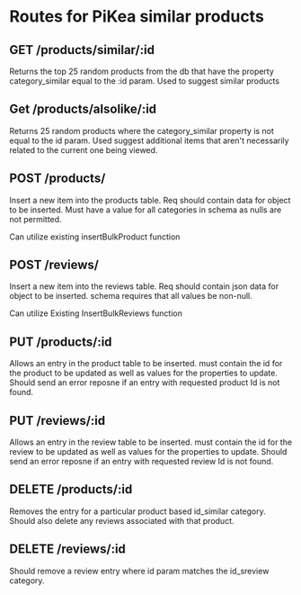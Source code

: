# Routes for PiKea similar products

## GET /products/similar/:id

Returns the top 25 random products from the db that have
the property category_similar equal to the :id param. Used to suggest similar products

## Get /products/alsolike/:id

Returns 25 random products where the category_similar property is not equal to the id param. Used suggest additional items that aren't necessarily related to the current one being viewed.

## POST /products/
Insert a new item into the products table. Req should contain data for object to be inserted. Must have a value for all categories in schema as nulls are not permitted.

Can utilize existing insertBulkProduct function

## POST /reviews/
Insert a new item into the reviews table. Req should contain json data for object to be inserted. schema requires that all values be non-null.

Can utilize Existing InsertBulkReviews function

## PUT /products/:id
Allows an entry in the product table to be inserted. must contain the id for the product to be updated as well as values for the properties to update. Should send an error reposne if an entry with requested product Id is not found.

## PUT /reviews/:id
Allows an entry in the review table to be inserted. must contain the id for the review to be updated as well as values for the properties to update. Should send an error reposne if an entry with requested review Id is not found.

## DELETE /products/:id
Removes the entry for a particular product based id_similar category. Should also delete any reviews associated with that product.

## DELETE /reviews/:id
Should remove a review entry where id param matches the id_sreview category.
